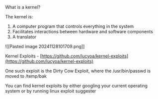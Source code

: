 What is a kernel?

The kernel is:
1. A computer program that controls everything in the system
2. Facilitates interactions between hardware and software components
3. A translator

![[Pasted image 20241128101709.png]]

Kernel Exploits - [https://github.com/lucyoa/kernel-exploits](https://github.com/lucyoa/kernel-exploits)

One such exploit is the Dirty Cow Exploit, where the /usr/bin/passwd is moved to /temp/bak

You can find kernel exploits by either googling your current operating system or by running linux exploit suggester


